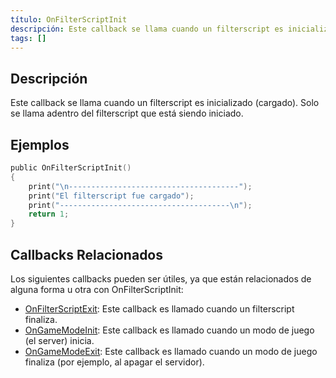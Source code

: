 ```yaml
---
título: OnFilterScriptInit
descripción: Este callback se llama cuando un filterscript es inicializado (cargado).
tags: []
---
```


## Descripción

Este callback se llama cuando un filterscript es inicializado (cargado). Solo se llama adentro del filterscript que está siendo iniciado.

## Ejemplos

```c
public OnFilterScriptInit()
{
    print("\n--------------------------------------");
    print("El filterscript fue cargado");
    print("--------------------------------------\n");
    return 1;
}
```

## Callbacks Relacionados
Los siguientes callbacks pueden ser útiles, ya que están relacionados de alguna forma u otra con OnFilterScriptInit:
- [OnFilterScriptExit](OnFilterScriptExit): Este callback es llamado cuando un filterscript finaliza.
- [OnGameModeInit](OnGameModeInit): Este callback es llamado cuando un modo de juego (el server) inicia.
- [OnGameModeExit](OnGameModeExit): Este callback es llamado cuando un modo de juego finaliza (por ejemplo, al apagar el servidor).
